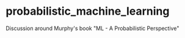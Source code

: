 # probabilistic_machine_learning
Discussion around Murphy's book "ML - A Probabilistic Perspective"
